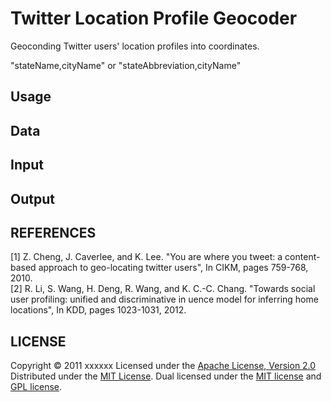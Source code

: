 Twitter Location Profile Geocoder
======================
Geoconding Twitter users' location profiles into coordinates.

"stateName,cityName" or "stateAbbreviation,cityName"

Usage
------

Data
------
 
Input
----------------
 
Output
--------

REFERENCES
----------
[1] Z. Cheng, J. Caverlee, and K. Lee. "You are where you tweet: a content-based approach to geo-locating twitter users", In CIKM, pages 759-768, 2010.  
[2] R. Li, S. Wang, H. Deng, R. Wang, and K. C.-C. Chang. "Towards social user profiling: unified and discriminative in uence model for inferring home locations", In KDD, pages 1023-1031, 2012.

LICENSE
-------
Copyright &copy; 2011 xxxxxx
Licensed under the [Apache License, Version 2.0][Apache]
Distributed under the [MIT License][mit].
Dual licensed under the [MIT license][MIT] and [GPL license][GPL].
 
[Apache]: http://www.apache.org/licenses/LICENSE-2.0
[MIT]: http://www.opensource.org/licenses/mit-license.php
[GPL]: http://www.gnu.org/licenses/gpl.html
